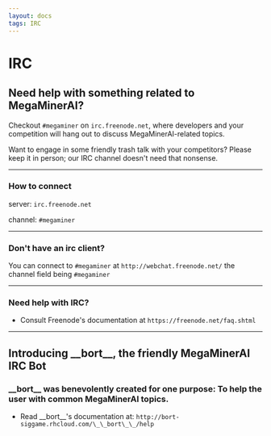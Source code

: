 ```yaml
---
layout: docs
tags: IRC
---
```


# IRC

## Need help with something related to MegaMinerAI?

Checkout `#megaminer` on `irc.freenode.net`, where developers and your competition will hang out to discuss MegaMinerAI-related topics.

Want to engage in some friendly trash talk with your competitors?  Please keep it in person; our IRC channel doesn't need that nonsense.

---

### How to connect

server: `irc.freenode.net`

channel: `#megaminer`

---

### Don't have an irc client?

You can connect to `#megaminer` at `http://webchat.freenode.net/` the channel field being `#megaminer`

---

### Need help with IRC?

- Consult Freenode's documentation at `https://freenode.net/faq.shtml`

---

## Introducing \_\_bort\_\_, the friendly MegaMinerAI IRC Bot

###  \_\_bort\_\_ was benevolently created for one purpose: To help the user with common MegaMinerAI topics.

- Read \_\_bort\_\_'s documentation at: `http://bort-siggame.rhcloud.com/\_\_bort\_\_/help`


